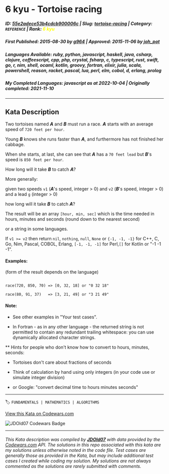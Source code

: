 # 6 kyu - Tortoise racing

##### **ID**: [55e2adece53b4cdcb900006c](https://www.codewars.com/kata/55e2adece53b4cdcb900006c) | **Slug**: [tortoise-racing](https://www.codewars.com/kata/55e2adece53b4cdcb900006c) | **Category**: `REFERENCE` | **Rank**: <span style="color:yellow">6 kyu</span>

##### **First Published**: 2015-08-30 ***by*** [g964](https://www.codewars.com/users/g964) | **Approved**: 2015-11-06 ***by*** [joh_pot](https://www.codewars.com/users/joh_pot)

##### **Languages Available**: ruby, python, javascript, haskell, java, csharp, clojure, coffeescript, cpp, php, crystal, fsharp, c, typescript, rust, swift, go, r, nim, shell, ocaml, kotlin, groovy, fortran, elixir, julia, scala, powershell, reason, racket, pascal, lua, perl, elm, cobol, d, erlang, prolog

##### **My Completed Languages**: javascript ***as at*** 2022-10-04 | **Originally completed**: 2021-11-10

---

## Kata Description


Two tortoises named ***A*** and ***B*** must run a race. ***A*** starts with an average speed of ```720 feet per hour```.

Young ***B*** knows she runs faster than ***A***, and furthermore has not finished her cabbage.



When she starts, at last, she can see that ***A*** has a `70 feet lead` but ***B***'s speed is `850 feet per hour`.

How long will it take ***B*** to catch ***A***?



More generally:

given two speeds `v1` (***A***'s speed, integer > 0) and `v2` (***B***'s speed, integer > 0) and a lead `g` (integer > 0)

how long will it take ***B*** to catch ***A***? 



The result will be an array ```[hour, min, sec]``` which is the time needed in hours, minutes and seconds (round down to the nearest second)

or a string in some languages.



If `v1 >= v2` then return `nil`, `nothing`, `null`, `None` or `{-1, -1, -1}` for C++, C, Go, Nim, Pascal, COBOL, Erlang, `[-1, -1, -1]` for Perl,`[]` for Kotlin or "-1 -1 -1".



#### Examples:

(form of the result depends on the language)

```

race(720, 850, 70) => [0, 32, 18] or "0 32 18"

race(80, 91, 37)   => [3, 21, 49] or "3 21 49"

```



#### Note: 



- See other examples in "Your test cases".



- In Fortran - as in any other language - the returned string is not permitted to contain any redundant trailing whitespace: you can use dynamically allocated character strings.



** Hints for people who don't know how to convert to hours, minutes, seconds:



- Tortoises don't care about fractions of seconds

- Think of calculation by hand using only integers (in your code use or simulate integer division)

- or Google: "convert decimal time to hours minutes seconds"



---


🏷 `FUNDAMENTALS | MATHEMATICS | ALGORITHMS`


[View this Kata on Codewars.com](https://www.codewars.com/kata/55e2adece53b4cdcb900006c)

![](https://www.codewars.com/users/jdold07/badges/large "JDOld07 Codewars Badge")

---

###### *This Kata description was compiled by [**JDOld07**](https://tpstech.dev) with data provided by the [Codewars.com](https://www.codewars.com) API.  The solutions in this repo associated with this kata are my solutions unless otherwise noted in the code file.  Test cases are generally those as provided in the Kata, but may include additional test cases I created while coding my solution.  My solutions are not always commented as the solutions are rarely submitted with comments.*
